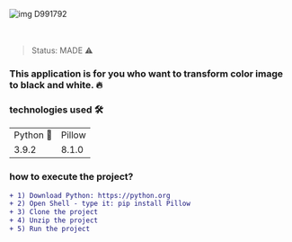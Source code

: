 
![img  D991792](https://user-images.githubusercontent.com/67880796/109406165-a574ac00-7955-11eb-87e0-982016dcc97e.png)
</br>
</br>
</br>
  > Status: MADE ⚠️

### This application is for you who want to transform color image to black and white. 🔥

### technologies used 🛠️

<table>
   <tr>
     <td>
       Python 🐍
     </td>
     <td>
       Pillow
     </td>
   </tr>
   <tr>
     <td>
       3.9.2
     </td>
     <td>
       8.1.0
     </td>
   </tr>
</table>

### how to execute the project?
```diff
+ 1) Download Python: https://python.org
+ 2) Open Shell - type it: pip install Pillow
+ 3) Clone the project
+ 4) Unzip the project
+ 5) Run the project
```
